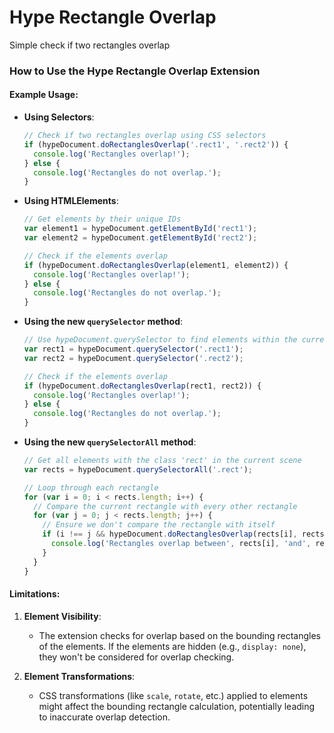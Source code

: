 # Hype Rectangle Overlap
Simple check if two rectangles overlap


### How to Use the Hype Rectangle Overlap Extension

#### Example Usage:

- **Using Selectors**:
  ```javascript
  // Check if two rectangles overlap using CSS selectors
  if (hypeDocument.doRectanglesOverlap('.rect1', '.rect2')) {
    console.log('Rectangles overlap!');
  } else {
    console.log('Rectangles do not overlap.');
  }
  ```
- **Using HTMLElements**:
  ```javascript
  // Get elements by their unique IDs
  var element1 = hypeDocument.getElementById('rect1');
  var element2 = hypeDocument.getElementById('rect2');
  
  // Check if the elements overlap
  if (hypeDocument.doRectanglesOverlap(element1, element2)) {
    console.log('Rectangles overlap!');
  } else {
    console.log('Rectangles do not overlap.');
  }
  ```

- **Using the new `querySelector` method**:
  ```javascript
  // Use hypeDocument.querySelector to find elements within the current scene
  var rect1 = hypeDocument.querySelector('.rect1');
  var rect2 = hypeDocument.querySelector('.rect2');
  
  // Check if the elements overlap
  if (hypeDocument.doRectanglesOverlap(rect1, rect2)) {
    console.log('Rectangles overlap!');
  } else {
    console.log('Rectangles do not overlap.');
  }
  ```

- **Using the new `querySelectorAll` method**:
  ```javascript
  // Get all elements with the class 'rect' in the current scene
  var rects = hypeDocument.querySelectorAll('.rect');
  
  // Loop through each rectangle
  for (var i = 0; i < rects.length; i++) {
    // Compare the current rectangle with every other rectangle
    for (var j = 0; j < rects.length; j++) {
      // Ensure we don't compare the rectangle with itself
      if (i !== j && hypeDocument.doRectanglesOverlap(rects[i], rects[j])) {
        console.log('Rectangles overlap between', rects[i], 'and', rects[j]);
      }
    }
  }
  ```

#### Limitations:

1. **Element Visibility**:
   - The extension checks for overlap based on the bounding rectangles of the elements. If the elements are hidden (e.g., `display: none`), they won't be considered for overlap checking.

2. **Element Transformations**:
   - CSS transformations (like `scale`, `rotate`, etc.) applied to elements might affect the bounding rectangle calculation, potentially leading to inaccurate overlap detection.
